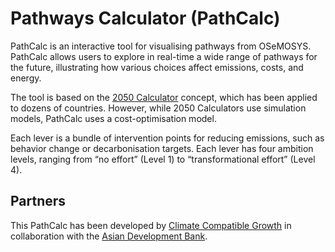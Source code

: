# Pathways Calculator (PathCalc)

PathCalc is an interactive tool for visualising pathways from OSeMOSYS. PathCalc allows users to explore in real-time a wide range of pathways for the future, illustrating how various choices affect emissions, costs, and energy.

The tool is based on the [2050 Calculator](https://www.imperial.ac.uk/2050-calculator/) concept, which has been applied to dozens of countries. However, while 2050 Calculators use simulation models, PathCalc uses a cost-optimisation model.

Each lever is a bundle of intervention points for reducing emissions, such as behavior change or decarbonisation targets. Each lever has four ambition levels, ranging from “no effort” (Level 1) to “transformational effort” (Level 4).

## Partners

This PathCalc has been developed by [Climate Compatible Growth](https://climatecompatiblegrowth.com/) in collaboration with the [Asian Development Bank](https://www.adb.org/).